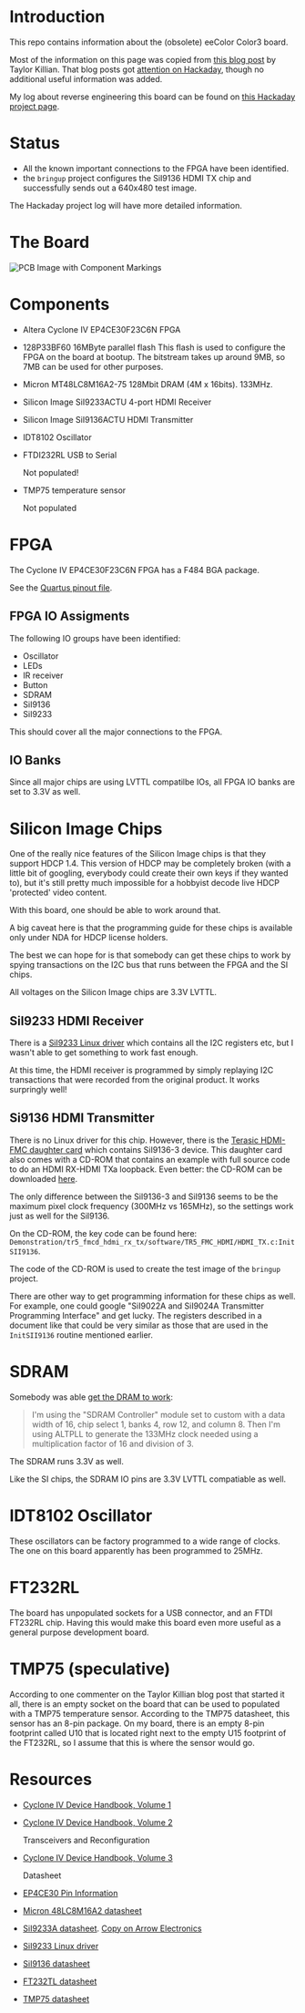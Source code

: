 
# Introduction

This repo contains information about the (obsolete) eeColor Color3 board.

Most of the information on this page  was copied from 
[this blog post](http://www.taylorkillian.com/2013/04/using-fpga-of-eecolor-color3.html) by Taylor Killian. That blog
posts got [attention on Hackaday](https://hackaday.com/2013/05/08/hdmi-color-processing-board-used-as-an-fpga-dev-board-to-mine-bitcoins/), though
no additional useful information was added.

My log about reverse engineering this board can be found on [this Hackaday project page](https://hackaday.io/project/122480-eecolor-color3).

# Status

* All the known important connections to the FPGA have been identified.
* the `bringup` project configures the SiI9136 HDMI TX chip and successfully sends out a 640x480 test image.

The Hackaday project log will have more detailed information.

# The Board

![PCB Image with Component Markings](./doc/color3_PCB_marked.jpg)

# Components

* Altera Cyclone IV EP4CE30F23C6N FPGA
* 128P33BF60 16MByte parallel flash
    This flash is used to configure the FPGA on the board at bootup.
    The bitstream takes up around 9MB, so 7MB can be used for other purposes.
* Micron MT48LC8M16A2-75
    128Mbit DRAM (4M x 16bits). 133MHz.
* Silicon Image SiI9233ACTU 4-port HDMI Receiver
* Silicon Image SiI9136ACTU HDMI Transmitter
* IDT8102 Oscillator
* FTDI232RL USB to Serial

    Not populated!

* TMP75 temperature sensor

    Not populated

# FPGA

The Cyclone IV EP4CE30F23C6N FPGA has a F484 BGA package.

See the [Quartus pinout file](./shared/pin_config.tcl).

## FPGA IO Assigments

The following IO groups have been identified:

* Oscillator
* LEDs
* IR receiver
* Button
* SDRAM
* SiI9136
* SiI9233

This should cover all the major connections to the FPGA.

## IO Banks

Since all major chips are using LVTTL compatilbe IOs, all FPGA IO banks are set to 3.3V as well.

# Silicon Image Chips

One of the really nice features of the Silicon Image chips is that they support HDCP 1.4. This version of
HDCP may be completely broken (with a little bit of googling, everybody could create their own keys if they
wanted to), but it's still pretty much impossible for a hobbyist decode live HDCP 'protected' video content.

With this board, one should be able to work around that.

A big caveat here is that the programming guide for these chips is available only under NDA for HDCP license
holders.

The best we can hope for is that somebody can get these chips to work by spying transactions on the I2C bus that runs
between the FPGA and the SI chips.

All voltages on the Silicon Image chips are 3.3V LVTTL.

## SiI9233 HDMI Receiver

There is a [SiI9233 Linux driver] which contains all the I2C registers etc, but I wasn't able to get something
to work fast enough.

At this time, the HDMI receiver is programmed by simply replaying I2C transactions that were recorded from the original
product. It works surpringly well!

## Si9136 HDMI Transmitter

There is no Linux driver for this chip. However, there is the [Terasic HDMI-FMC daughter card] which contains SiI9136-3 
device. This daughter card also comes with a CD-ROM that contains an example with full source code to do an HDMI RX-HDMI TXa
loopback. Even better: the CD-ROM can be downloaded [here](http://download.terasic.com/downloads/cd-rom/hdmi-fmc/).

The only difference between the SiI9136-3 and SiI9136 seems to be the maximum pixel clock frequency (300MHz vs 165MHz), so 
the settings work just as well for the SiI9136.

On the CD-ROM, the key code can be found here: `Demonstration/tr5_fmcd_hdmi_rx_tx/software/TR5_FMC_HDMI/HDMI_TX.c:InitSII9136`.

The code of the CD-ROM is used to create the test image of the `bringup` project.

There are other way to get programming information for these chips as well. For example, one could google
"SiI9022A and SiI9024A Transmitter Programming Interface" and get lucky. The registers described in a document
like that could be very similar as those that are used in the ```InitSII9136``` routine mentioned earlier.

# SDRAM

Somebody was able [get the DRAM to work](http://www.taylorkillian.com/2013/04/using-fpga-of-eecolor-color3.html?showComment=1369193665410#c9082819817087076428): 

>  I'm using the "SDRAM Controller" module set to custom with a data width of 16, chip select 1, 
>  banks 4, row 12, and column 8. Then I'm using ALTPLL to generate the 133MHz clock needed using 
>  a multiplication factor of 16 and division of 3.

The SDRAM runs 3.3V as well.

Like the SI chips, the SDRAM IO pins are 3.3V LVTTL compatiable as well.

# IDT8102 Oscillator

These oscillators can be factory programmed to a wide range of clocks. The one on this board apparently has been programmed to 25MHz.

# FT232RL

The board has unpopulated sockets for a USB connector, and an FTDI FT232RL chip. Having this would make this board even more useful
as a general purpose development board.

# TMP75 (speculative)

According to one commenter on the Taylor Killian blog post that started it all, there is an empty socket on the board that
can be used to populated with a TMP75 temperature sensor. According to the TMP75 datasheet, this sensor has an 8-pin package. 
On my board, there is an empty 8-pin footprint called U10 that is located right next to the empty U15 footprint of the FT232RL,
so I assume that this is where the sensor would go.

# Resources

* [Cyclone IV Device Handbook, Volume 1](https://www.altera.com/en_US/pdfs/literature/hb/cyclone-iv/cyclone4-handbook.pdf)
* [Cyclone IV Device Handbook, Volume 2](https://www.altera.com/content/dam/altera-www/global/en_US/pdfs/literature/hb/cyclone-iv/cyiv-5v2.pdf)

    Transceivers and Reconfiguration

* [Cyclone IV Device Handbook, Volume 3](https://www.altera.com/en_US/pdfs/literature/hb/cyclone-iv/cyiv-53001.pdf)

    Datasheet

* [EP4CE30 Pin Information](https://www.altera.com/content/dam/altera-www/global/en_US/pdfs/literature/dp/cyclone-iv/ep4ce30.pdf)

* [Micron 48LC8M16A2 datasheet](https://www.micron.com/parts/dram/sdram/mt48lc8m16a2f4-75-it)

* [SiI9233A datasheet](http://www.latticesemi.com/view_document?document_id=51624). 
  [Copy on Arrow Electronics](https://www.arrow.com/en/products/sii9233actu-c/lattice-semiconductor)
* [SiI9233 Linux driver]
* [SiI9136 datasheet](http://www.latticesemi.com/view_document?document_id=51622)
* [FT232TL datasheet](http://www.ftdichip.com/Support/Documents/DataSheets/ICs/DS_FT232R.pdf)
* [TMP75 datasheet](http://www.ti.com/product/TMP75)

[SiI9233 Linux driver]:https://github.com/endlessm/linux-meson/tree/master/drivers/amlogic/ext_hdmiin/sii9233
[Terasic HDMI-FMC daughter card]:http://www.terasic.com.tw/cgi-bin/page/archive.pl?Language=English&CategoryNo=66&No=1067

